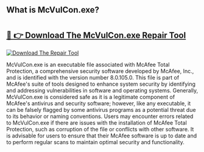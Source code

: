 ## What is McVulCon.exe? 

# <h2><a href="https://exedetect.com/download.php?McVulCon.exe">🔗 👉 Download The McVulCon.exe Repair Tool</a></h2>

[![Download The Repair Tool](https://exedetect.com/download-button.jpg)](https://exedetect.com/download.php?McVulCon.exe)

McVulCon.exe is an executable file associated with McAfee Total Protection, a comprehensive security software developed by McAfee, Inc., and is identified with the version number 8.0.105.0. This file is part of McAfee's suite of tools designed to enhance system security by identifying and addressing vulnerabilities in software and operating systems. Generally, McVulCon.exe is considered safe as it is a legitimate component of McAfee's antivirus and security software; however, like any executable, it can be falsely flagged by some antivirus programs as a potential threat due to its behavior or naming conventions. Users may encounter errors related to McVulCon.exe if there are issues with the installation of McAfee Total Protection, such as corruption of the file or conflicts with other software. It is advisable for users to ensure that their McAfee software is up to date and to perform regular scans to maintain optimal security and functionality.